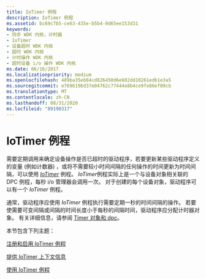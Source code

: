 ```yaml
---
title: IoTimer 例程
description: IoTimer 例程
ms.assetid: bc69c7b5-ce63-435e-b5b4-0d65ee153d31
keywords:
- 同步 WDK 内核，计时器
- IoTimer
- 设备超时 WDK 内核
- 超时 WDK 内核
- 计时操作 WDK 内核
- 超时设备 i/o 操作 WDK 内核
ms.date: 06/16/2017
ms.localizationpriority: medium
ms.openlocfilehash: 489ba35eb84cd826450d6e602dd10261edb1e3a5
ms.sourcegitcommit: e769619bd37e04762c77444e8b4ce9fe86ef09cb
ms.translationtype: MT
ms.contentlocale: zh-CN
ms.lasthandoff: 08/31/2020
ms.locfileid: "89190317"
---
```

# <a name="iotimer-routines"></a>IoTimer 例程





需要定期调用来确定设备操作是否已超时的驱动程序，若要更新某些驱动程序定义的变量 (例如计数器) ，或将不需要较小时间间隔的任何操作的时间更新为时间间隔，可以使用 [*IoTimer*](/windows-hardware/drivers/ddi/wdm/nc-wdm-io_timer_routine) 例程。 *IoTimer*例程实际上是一个与设备对象相关联的 DPC 例程，每秒 i/o 管理器会调用一次。 对于创建的每个设备对象，驱动程序可以有一个 *IoTimer* 例程。

通常，驱动程序应使用 *IoTimer* 例程执行需要定期一秒的时间间隔的操作。 若要使需要可变间隔或间隔的时间长度小于每秒的间隔时间，驱动程序应分配计时器对象。 有关详细信息，请参阅 [Timer 对象和 dpc](timer-objects-and-dpcs.md)。

本节包含下列主题：

[注册和启用 IoTimer 例程](registering-and-enabling-an-iotimer-routine.md)

[提供 IoTimer 上下文信息](providing-iotimer-context-information.md)

[使用 IoTimer 例程](using-an-iotimer-routine.md)

 

